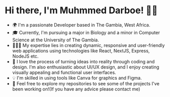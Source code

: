 # Hi there, I'm Muhmmed Darboe! 👋🏾
- 🌍 I'm a passionate Developer based in The Gambia, West Africa.
- 🎓 Currently, I'm pursuing a major in Biology and a minor in Computer Science at the University of The Gambia.
- 👨🏾‍💻 My expertise lies in creating dynamic, responsive and user-friendly web applications using technologies like React, NextJS, Express, NodeJS etc.
- 🚀 I love the process of turning ideas into reality through coding and design. I'm also enthusiastic about UI/UX design, and I enjoy creating visually appealing and functional user interfaces.
- 💡 I'm skilled in using tools like Canva for graphics and Figma.
- 🌟 Feel free to explore my repositories to see some of the projects I've been working on!(If you have any advice please contact me)


